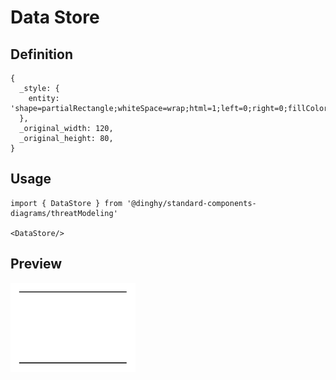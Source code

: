 # Data Store

## Definition

```
{
  _style: { 
    entity: 'shape=partialRectangle;whiteSpace=wrap;html=1;left=0;right=0;fillColor=none;',
  },
  _original_width: 120,
  _original_height: 80,
}
```

## Usage

```
import { DataStore } from '@dinghy/standard-components-diagrams/threatModeling'

<DataStore/>
```

## Preview

<img src="./data-store.png" width="200"/>
